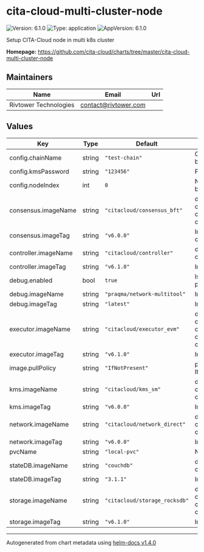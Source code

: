 # cita-cloud-multi-cluster-node

![Version: 6.1.0](https://img.shields.io/badge/Version-6.1.0-informational?style=flat-square) ![Type: application](https://img.shields.io/badge/Type-application-informational?style=flat-square) ![AppVersion: 6.1.0](https://img.shields.io/badge/AppVersion-6.1.0-informational?style=flat-square)

Setup CITA-Cloud node in multi k8s cluster

**Homepage:** <https://github.com/cita-cloud/charts/tree/master/cita-cloud-multi-cluster-node>

## Maintainers

| Name | Email | Url |
| ---- | ------ | --- |
| Rivtower Technologies | contact@rivtower.com |  |

## Values

| Key | Type | Default | Description |
|-----|------|---------|-------------|
| config.chainName | string | `"test-chain"` | Chain name of cita-cloud blockchain that will be setup. |
| config.kmsPassword | string | `"123456"` | Password of kms. |
| config.nodeIndex | int | `0` | Node index of the node that will be setup. |
| consensus.imageName | string | `"citacloud/consensus_bft"` | docker image of consensus container. citacloud/consensus_raft or citacloud/consensus_bft |
| consensus.imageTag | string | `"v6.0.0"` | Image tag of consensus container. |
| controller.imageName | string | `"citacloud/controller"` | docker image of controller container. |
| controller.imageTag | string | `"v6.1.0"` | Image tag of controller container. |
| debug.enabled | bool | `true` | Is there a debug container in each pod? |
| debug.imageName | string | `"praqma/network-multitool"` | Image name of debug container. |
| debug.imageTag | string | `"latest"` | Image tag of debug container. |
| executor.imageName | string | `"citacloud/executor_evm"` | docker image of executor container. citacloud/executor_evm or citacloud/executor_poc or citacloud/executor_chaincode_ext |
| executor.imageTag | string | `"v6.1.0"` | Image tag of executor container. |
| image.pullPolicy | string | `"IfNotPresent"` | pullPolicy for all docker images IfNotPresent/Always. |
| kms.imageName | string | `"citacloud/kms_sm"` | docker image of kms container. citacloud/kms_sm or citacloud/kms_eth |
| kms.imageTag | string | `"v6.0.0"` | Image tag of kms container. |
| network.imageName | string | `"citacloud/network_direct"` | docker image of network container. citacloud/network_p2p or citacloud/network_direct |
| network.imageTag | string | `"v6.0.0"` | Image tag of network container. |
| pvcName | string | `"local-pvc"` | Name of persistentVolumeClaim. |
| stateDB.imageName | string | `"couchdb"` | docker image of stateDB container. |
| stateDB.imageTag | string | `"3.1.1"` | Image tag of stateDB container. |
| storage.imageName | string | `"citacloud/storage_rocksdb"` | docker image of storage container. citacloud/storage_rocksdb or citacloud/storage_sqlite |
| storage.imageTag | string | `"v6.1.0"` | Image tag of storage container. |

----------------------------------------------
Autogenerated from chart metadata using [helm-docs v1.4.0](https://github.com/norwoodj/helm-docs/releases/v1.4.0)
